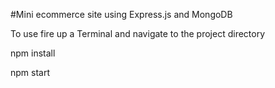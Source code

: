 #Mini ecommerce site using Express.js and MongoDB

To use fire up a Terminal and navigate to the project directory

npm install 

npm start
